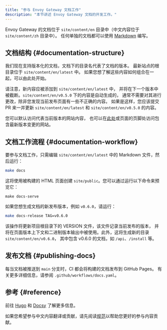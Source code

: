 ```yaml
---
title: "参与 Envoy Gateway 文档工作"
description: "本节讲述 Envoy Gateway 文档的开发工作。"
---
```


Envoy Gateway 的文档位于 `site/content/en` 目录中（中文内容位于 `site/content/zh` 目录中）。
任何单独的文档都可以使用 [Markdown] 编写。

## 文档结构 {#documentation-structure}

我们现在支持版本化的文档，文档下的目录名代表了文档的版本。
最新站点的根目录位于 `site/content/en/latest` 中。
如果您想了解这些内容如何组合在一起，可以由此处开始。

请注意，新内容应被添加到 `site/content/en/latest` 中，
并将在下一个版本中被截断。`site/content/en/v0.5.0` 下的内容是自动生成的，
通常不需要对其进行更改，除非您发现当前发布页面有一些不正确的内容。
如果是这样，您应该提交 PR 来一并更新 `site/content/en/latest` 和 `site/content/en/v0.5.0` 的内容。

您可以默认访问代表当前版本的网站内容，
也可以在[此处][latest-website]或页面的页脚处访问包含最新版本变更的网站。

## 文档工作流程 {#documentation-workflow}

要参与文档工作，只需编辑 `site/content/en/latest` 中的 Markdown 文件，然后运行：

```bash
make docs
```

这将使用被构建的 HTML 页面创建 `site/public`。您可以通过运行以下命令来预览它：

```shell
make docs-serve
```

如果您想生成文档的新发布版本，例如 `v0.6.0`，请运行：

```bash
make docs-release TAG=v0.6.0
```

该操作将更新项目根目录下的 VERSION 文件，该文件记录当前发布的版本，
并将在页面版本上下文和二进制版本输出中被使用。此外，这将生成新的目录 `site/content/en/v0.6.0`，
其中包含 v0.6.0 的文档，如 `/api`、`/install` 等。

## 发布文档 {#publishing-docs}

每当文档被推送到 `main` 分支时，CI 都会将构建的文档发布到 GitHub Pages。
有关更多详细信息，请参阅 `.github/workflows/docs.yaml`。

## 参考 {#reference}

前往 [Hugo](https://gohugo.io) 和 [Docsy](https://www.docsy.dev/docs) 了解更多信息。

如果您希望参与中文内容翻译或贡献，请先阅读[规范][docs-standard]以帮助您更好的参与内容贡献。

[Markdown]: https://daringfireball.net/projects/markdown/syntax
[latest-website]: /zh/latest
[docs-standard]: ../docs_standard
